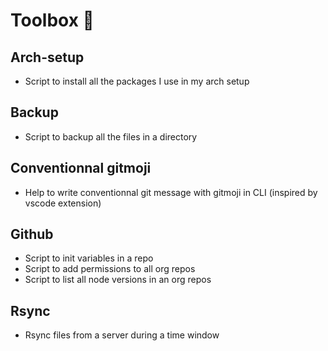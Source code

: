 # Toolbox 🧰




## Arch-setup
- Script to install all the packages I use in my arch setup

## Backup
- Script to backup all the files in a directory

## Conventionnal gitmoji
- Help to write conventionnal git message with gitmoji in CLI (inspired by vscode extension)

## Github
- Script to init variables in a repo
- Script to add permissions to all org repos
- Script to list all node versions in an org repos

## Rsync
- Rsync files from a server during a time window
